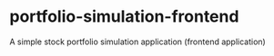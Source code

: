 # portfolio-simulation-frontend
A simple stock portfolio simulation application (frontend application)

